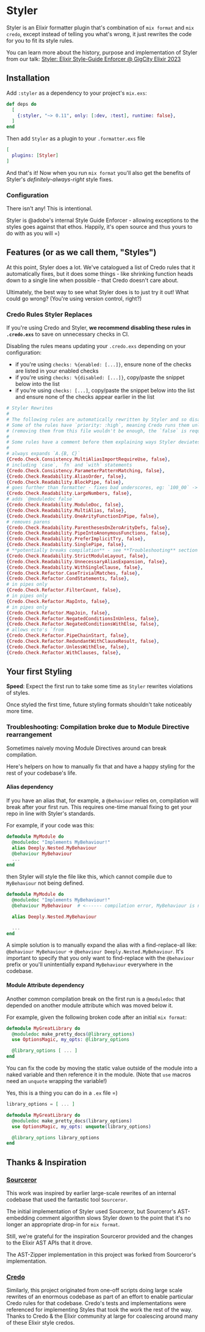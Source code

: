 # Styler

Styler is an Elixir formatter plugin that's combination of `mix format` and `mix credo`, except instead of telling
you what's wrong, it just rewrites the code for you to fit its style rules.

You can learn more about the history, purpose and implementation of Styler from our talk: [Styler: Elixir Style-Guide Enforcer @ GigCity Elixir 2023](https://www.youtube.com/watch?v=6pF8Hl5EuD4)

## Installation

Add `:styler` as a dependency to your project's `mix.exs`:

```elixir
def deps do
  [
    {:styler, "~> 0.11", only: [:dev, :test], runtime: false},
  ]
end
```

Then add `Styler` as a plugin to your `.formatter.exs` file

```elixir
[
  plugins: [Styler]
]
```

And that's it! Now when you run `mix format` you'll also get the benefits of Styler's *definitely-always-right* style fixes.

### Configuration

There isn't any! This is intentional.

Styler is @adobe's internal Style Guide Enforcer - allowing exceptions to the styles goes against that ethos. Happily, it's open source and thus yours to do with as you will =)

## Features (or as we call them, "Styles")

At this point, Styler does a lot. We've catalogued a list of Credo rules that it automatically fixes, but it does some things -
like shrinking function heads down to a single line when possible - that Credo doesn't care about.

Ultimately, the best way to see what Styler does is to just try it out! What could go wrong? (You're using version control, right?)

### Credo Rules Styler Replaces

If you're using Credo and Styler, **we recommend disabling these rules in `.credo.exs`** to save on unnecessary checks in CI.

Disabling the rules means updating your `.credo.exs` depending on your configuration:

- if you're using `checks: %{enabled: [...]}`, ensure none of the checks are listed in your enabled checks
- if you're using `checks: %{disabled: [...]}`, copy/paste the snippet below into the list
- if you're using `checks: [...]`, copy/paste the snippet below into the list and ensure none of the checks appear earlier in the list

```elixir
# Styler Rewrites
#
# The following rules are automatically rewritten by Styler and so disabled here to save time
# Some of the rules have `priority: :high`, meaning Credo runs them unless we explicitly disable them
# (removing them from this file wouldn't be enough, the `false` is required)
#
# Some rules have a comment before them explaining ways Styler deviates from the Credo rule.
#
# always expands `A.{B, C}`
{Credo.Check.Consistency.MultiAliasImportRequireUse, false},
# including `case`, `fn` and `with` statements
{Credo.Check.Consistency.ParameterPatternMatching, false},
{Credo.Check.Readability.AliasOrder, false},
{Credo.Check.Readability.BlockPipe, false},
# goes further than formatter - fixes bad underscores, eg: `100_00` -> `10_000`
{Credo.Check.Readability.LargeNumbers, false},
# adds `@moduledoc false`
{Credo.Check.Readability.ModuleDoc, false},
{Credo.Check.Readability.MultiAlias, false},
{Credo.Check.Readability.OneArityFunctionInPipe, false},
# removes parens
{Credo.Check.Readability.ParenthesesOnZeroArityDefs, false},
{Credo.Check.Readability.PipeIntoAnonymousFunctions, false},
{Credo.Check.Readability.PreferImplicitTry, false},
{Credo.Check.Readability.SinglePipe, false},
# **potentially breaks compilation** - see **Troubleshooting** section below
{Credo.Check.Readability.StrictModuleLayout, false},
{Credo.Check.Readability.UnnecessaryAliasExpansion, false},
{Credo.Check.Readability.WithSingleClause, false},
{Credo.Check.Refactor.CaseTrivialMatches, false},
{Credo.Check.Refactor.CondStatements, false},
# in pipes only
{Credo.Check.Refactor.FilterCount, false},
# in pipes only
{Credo.Check.Refactor.MapInto, false},
# in pipes only
{Credo.Check.Refactor.MapJoin, false},
{Credo.Check.Refactor.NegatedConditionsInUnless, false},
{Credo.Check.Refactor.NegatedConditionsWithElse, false},
# allows ecto's `from
{Credo.Check.Refactor.PipeChainStart, false},
{Credo.Check.Refactor.RedundantWithClauseResult, false},
{Credo.Check.Refactor.UnlessWithElse, false},
{Credo.Check.Refactor.WithClauses, false},
 ```

## Your first Styling

**Speed**: Expect the first run to take some time as `Styler` rewrites violations of styles.

Once styled the first time, future styling formats shouldn't take noticeably more time.

### Troubleshooting: Compilation broke due to Module Directive rearrangement

Sometimes naively moving Module Directives around can break compilation.

Here's helpers on how to manually fix that and have a happy styling for the rest of
your codebase's life.

#### Alias dependency

If you have an alias that, for example, a `@behaviour` relies on, compilation will break after your first run.
This requires one-time manual fixing to get your repo in line with Styler's standards.

For example, if your code was this:
```elixir
defmodule MyModule do
  @moduledoc "Implements MyBehaviour!"
  alias Deeply.Nested.MyBehaviour
  @behaviour MyBehaviour
  ...
end
```

then Styler will style the file like this, which cannot compile due to `MyBehaviour` not being defined.

```elixir
defmodule MyModule do
  @moduledoc "Implements MyBehaviour!"
  @behaviour MyBehaviour  # <------ compilation error, MyBehaviour is not defined!

  alias Deeply.Nested.MyBehaviour

  ...
end
```

A simple solution is to manually expand the alias with a find-replace-all like:
`@behaviour MyBehaviour` -> `@behaviour Deeply.Nested.MyBehaviour`. It's important to specify that you only want to
find-replace with the `@behaviour` prefix or you'll unintentially expand `MyBehaviour` everywhere in the codebase.

#### Module Attribute dependency

Another common compilation break on the first run is a `@moduledoc` that depended on another module attribute which
was moved below it.

For example, given the following broken code after an initial `mix format`:

```elixir
defmodule MyGreatLibrary do
  @moduledoc make_pretty_docs(@library_options)
  use OptionsMagic, my_opts: @library_options

  @library_options [ ... ]
end
```

You can fix the code by moving the static value outside of the module into a naked variable and then reference it in the module. (Note that `use` macros need an `unquote` wrapping the variable!)

Yes, this is a thing you can do in a `.ex` file =)

```elixir
library_options = [ ... ]

defmodule MyGreatLibrary do
  @moduledoc make_pretty_docs(library_options)
  use OptionsMagic, my_opts: unquote(library_options)

  @library_options library_options
end
```

## Thanks & Inspiration

### [Sourceror](https://github.com/doorgan/sourceror/)

This work was inspired by earlier large-scale rewrites of an internal codebase that used the fantastic tool `Sourceror`.

The initial implementation of Styler used Sourceror, but Sourceror's AST-embedding comment algorithm slows Styler down to
the point that it's no longer an appropriate drop-in for `mix format`.

Still, we're grateful for the inspiration Sourceror provided and the changes to the Elixir AST APIs that it drove.

The AST-Zipper implementation in this project was forked from Sourceror's implementation.

### [Credo](https://github.com/rrrene/credo/)

Similarly, this project originated from one-off scripts doing large scale rewrites of an enormous codebase as part of an
effort to enable particular Credo rules for that codebase. Credo's tests and implementations were referenced for implementing
Styles that took the work the rest of the way. Thanks to Credo & the Elixir community at large for coalescing around
many of these Elixir style credos.
